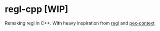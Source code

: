 # regl-cpp [WIP]
Remaking regl in C++. With heavy inspiration from [regl](https://github.com/regl-project/regl) and [pex-context](https://github.com/pex-gl/pex-context)

